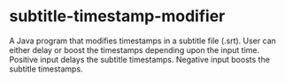 # subtitle-timestamp-modifier
A Java program that modifies timestamps in a subtitle file (.srt). User can either delay or boost the timestamps depending upon the input time. Positive input delays the subtitle timestamps. Negative input boosts the subtitle timestamps.

